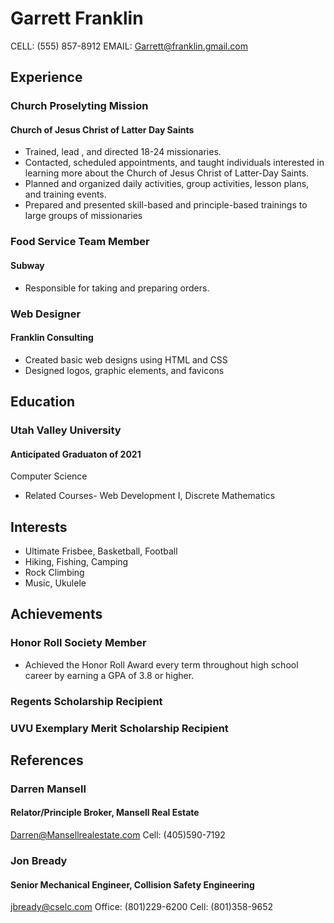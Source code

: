 # Garrett Franklin
CELL: (555) 857-8912  EMAIL: Garrett@franklin.gmail.com


## Experience
### Church Proselyting Mission
#### Church of Jesus Christ of Latter Day Saints
* Trained, lead , and directed 18-24 missionaries.
* Contacted, scheduled appointments, and taught individuals interested in learning more about the Church of Jesus Christ of Latter-Day Saints.
* Planned and organized daily activities, group activities, lesson plans, and training events.
* Prepared and presented skill-based and principle-based trainings to large groups of missionaries
### Food Service Team Member
#### Subway
* Responsible for taking and preparing orders.
### Web Designer
#### Franklin Consulting
* Created basic web designs using HTML and CSS
* Designed logos, graphic elements, and favicons


## Education
### Utah Valley University
#### Anticipated Graduaton of 2021
Computer Science
* Related Courses- Web Development I, Discrete Mathematics


## Interests
* Ultimate Frisbee, Basketball, Football
* Hiking, Fishing, Camping
* Rock Climbing
* Music, Ukulele


## Achievements
### Honor Roll Society Member
* Achieved the Honor Roll Award every term throughout high school career by earning a GPA of 3.8 or higher.
### Regents Scholarship Recipient
### UVU Exemplary Merit Scholarship Recipient


## References
### Darren Mansell
#### Relator/Principle Broker, Mansell Real Estate
Darren@Mansellrealestate.com
Cell: (405)590-7192
### Jon Bready
#### Senior Mechanical Engineer, Collision Safety Engineering
jbready@cselc.com
Office: (801)229-6200
Cell: (801)358-9652
